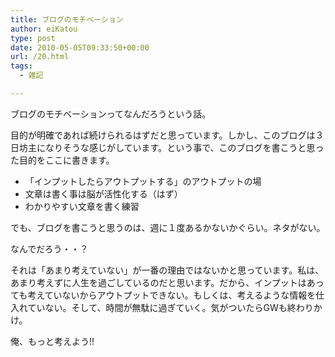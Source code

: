 ```yaml
---
title: ブログのモチベーション
author: eiKatou
type: post
date: 2010-05-05T09:33:50+00:00
url: /20.html
tags:
  - 雑記

---
```

<div class="section">
  <p>
    ブログのモチベーションってなんだろうという話。
  </p>
  
  <p>
    目的が明確であれば続けられるはずだと思っています。しかし、このブログは３日坊主になりそうな感じがしています。という事で、このブログを書こうと思った目的をここに書きます。
  </p>
  
  <ul>
    <li>
      「インプットしたらアウトプットする」のアウトプットの場
    </li>
    <li>
      文章は書く事は脳が活性化する（はず）
    </li>
    <li>
      わかりやすい文章を書く練習
    </li>
  </ul>
  
  <p>
    でも、ブログを書こうと思うのは、週に１度あるかないかぐらい。ネタがない。
  </p>
  
  <p>
    なんでだろう・・？
  </p>
  
  <p>
    それは「あまり考えていない」が一番の理由ではないかと思っています。私は、あまり考えずに人生を過ごしているのだと思います。だから、インプットはあっても考えていないからアウトプットできない。もしくは、考えるような情報を仕入れていない。そして、時間が無駄に過ぎていく。気がついたらGWも終わりかけ。
  </p>
  
  <p>
    俺、もっと考えよう!!
  </p>
</div>
